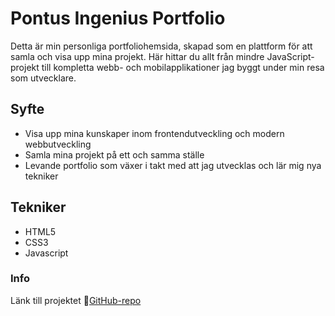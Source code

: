 # Pontus Ingenius Portfolio
Detta är min personliga portfoliohemsida, skapad som en plattform för att samla och visa upp mina projekt. Här hittar du allt från mindre JavaScript-projekt till kompletta webb- och mobilapplikationer jag byggt under min resa som utvecklare.
## Syfte
* Visa upp mina kunskaper inom frontendutveckling och modern webbutveckling
* Samla mina projekt på ett och samma ställe
* Levande portfolio som växer i takt med att jag utvecklas och lär mig nya tekniker
## Tekniker
* HTML5
* CSS3
* Javascript
### Info
Länk till projektet
🔗[GitHub-repo](https://github.com/Awreally/Portfolio.git)
